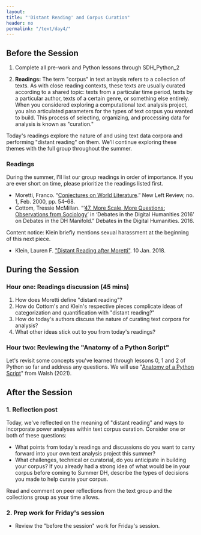 ```yaml
---
layout: 
title: "'Distant Reading' and Corpus Curation"
header: no
permalink: "/text/day4/"
---
```


## Before the Session
1. Complete all pre-work and Python lessons through SDH_Python_2

2. **Readings:** The term "corpus" in text anlaysis refers to a collection of texts. As with close reading contexts, these texts are usually curated according to a shared topic: texts from a particular time period, texts by a particular author, texts of a certain genre, or something else entirely. When you considered exploring a computational text analysis project, you also articulated parameters for the types of text corpus you wanted to build. This process of selecting, organizing, and processing data for analysis is known as "curation."

Today's readings explore the nature of and using text data corpora and performing "distant reading" on them. We'll continue exploring these themes with the full group throughout the summer.

### Readings
During the summer, I'll list our group readings in order of importance. If you are ever short on time, please prioritize the readings listed first.

* Moretti, Franco. “[Conjectures on World Literature](https://newleftreview.org/issues/ii1/articles/franco-moretti-conjectures-on-world-literature).” New Left Review, no. 1, Feb. 2000, pp. 54–68.
* Cottom, Tressie McMillan. “‘[47. More Scale, More Questions: Observations from Sociology](https://dhdebates.gc.cuny.edu/read/untitled/section/55e48b34-543a-41f7-97c9-8c8643bf8844#ch47)’ in ‘Debates in the Digital Humanities 2016’ on Debates in the DH Manifold.” Debates in the Digital Humanities. 2016.

Content notice: Klein briefly mentions sexual harassment at the beginning of this next piece. 
* Klein, Lauren F. ["Distant Reading after Moretti"](https://lklein.com/digital-humanities/distant-reading-after-moretti). 10 Jan. 2018. 

## During the Session

### Hour one: Readings discussion (45 mins)
1. How does Moretti define "distant reading"?
2. How do Cottom's and Klein's respective pieces complicate ideas of categorization and quantification with "distant reading?"
3. How do today's authors discuss the nature of curating text corpora for analysis?
4. What other ideas stick out to you from today's readings?

### Hour two: Reviewing the "Anatomy of a Python Script"

Let's revisit some concepts you've learned through lessons 0, 1 and 2 of Python so far and address any questions. We will use "[Anatomy of a Python Script](https://melaniewalsh.github.io/Intro-Cultural-Analytics/02-Python/03-Anatomy-Python-Script.html)"
from Walsh (2021).

## After the Session

### 1. Reflection post
Today, we've reflected on the meaning of "distant reading" and ways to incorporate power analyses within text corpus curation. Consider one or both of these questions:
* What points from today's readings and discussions do you want to carry forward into your own text analysis project this summer?
* What challenges, technical or curatorial, do you anticipate in building your corpus? If you already had a strong idea of what would be in your corpus before coming to Summer DH, describe the types of decisions you made to help curate your corpus.

Read and comment on peer reflections from the text group and the collections group as your time allows.

### 2. Prep work for Friday's session
* Review the "before the session" work for Friday's session.
